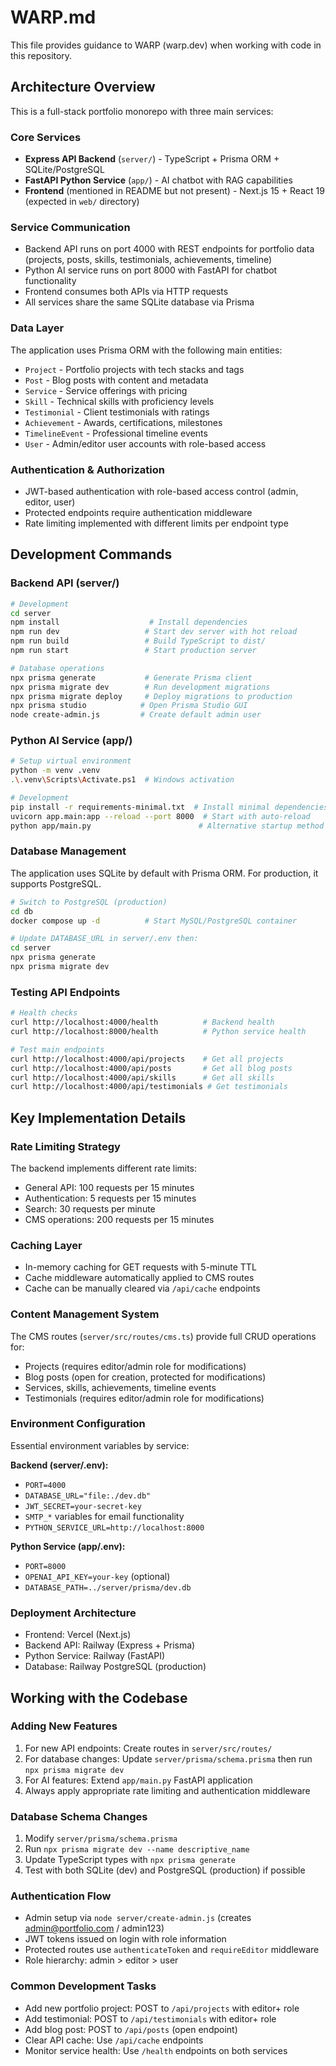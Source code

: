 # WARP.md

This file provides guidance to WARP (warp.dev) when working with code in this repository.

## Architecture Overview

This is a full-stack portfolio monorepo with three main services:

### Core Services
- **Express API Backend** (`server/`) - TypeScript + Prisma ORM + SQLite/PostgreSQL
- **FastAPI Python Service** (`app/`) - AI chatbot with RAG capabilities 
- **Frontend** (mentioned in README but not present) - Next.js 15 + React 19 (expected in `web/` directory)

### Service Communication
- Backend API runs on port 4000 with REST endpoints for portfolio data (projects, posts, skills, testimonials, achievements, timeline)
- Python AI service runs on port 8000 with FastAPI for chatbot functionality
- Frontend consumes both APIs via HTTP requests
- All services share the same SQLite database via Prisma

### Data Layer
The application uses Prisma ORM with the following main entities:
- `Project` - Portfolio projects with tech stacks and tags
- `Post` - Blog posts with content and metadata  
- `Service` - Service offerings with pricing
- `Skill` - Technical skills with proficiency levels
- `Testimonial` - Client testimonials with ratings
- `Achievement` - Awards, certifications, milestones
- `TimelineEvent` - Professional timeline events
- `User` - Admin/editor user accounts with role-based access

### Authentication & Authorization
- JWT-based authentication with role-based access control (admin, editor, user)
- Protected endpoints require authentication middleware
- Rate limiting implemented with different limits per endpoint type

## Development Commands

### Backend API (server/)
```bash
# Development
cd server
npm install                    # Install dependencies
npm run dev                   # Start dev server with hot reload
npm run build                 # Build TypeScript to dist/
npm run start                 # Start production server

# Database operations
npx prisma generate           # Generate Prisma client
npx prisma migrate dev        # Run development migrations  
npx prisma migrate deploy     # Deploy migrations to production
npx prisma studio            # Open Prisma Studio GUI
node create-admin.js         # Create default admin user
```

### Python AI Service (app/)
```bash
# Setup virtual environment
python -m venv .venv
.\.venv\Scripts\Activate.ps1  # Windows activation

# Development  
pip install -r requirements-minimal.txt  # Install minimal dependencies
uvicorn app.main:app --reload --port 8000  # Start with auto-reload
python app/main.py                        # Alternative startup method
```

### Database Management
The application uses SQLite by default with Prisma ORM. For production, it supports PostgreSQL.

```bash
# Switch to PostgreSQL (production)
cd db
docker compose up -d          # Start MySQL/PostgreSQL container

# Update DATABASE_URL in server/.env then:
cd server  
npx prisma generate
npx prisma migrate dev
```

### Testing API Endpoints
```bash
# Health checks
curl http://localhost:4000/health          # Backend health
curl http://localhost:8000/health          # Python service health

# Test main endpoints
curl http://localhost:4000/api/projects    # Get all projects
curl http://localhost:4000/api/posts       # Get all blog posts  
curl http://localhost:4000/api/skills      # Get all skills
curl http://localhost:4000/api/testimonials # Get testimonials
```

## Key Implementation Details

### Rate Limiting Strategy
The backend implements different rate limits:
- General API: 100 requests per 15 minutes
- Authentication: 5 requests per 15 minutes  
- Search: 30 requests per minute
- CMS operations: 200 requests per 15 minutes

### Caching Layer
- In-memory caching for GET requests with 5-minute TTL
- Cache middleware automatically applied to CMS routes
- Cache can be manually cleared via `/api/cache` endpoints

### Content Management System
The CMS routes (`server/src/routes/cms.ts`) provide full CRUD operations for:
- Projects (requires editor/admin role for modifications)
- Blog posts (open for creation, protected for modifications)
- Services, skills, achievements, timeline events
- Testimonials (requires editor/admin role for modifications)

### Environment Configuration
Essential environment variables by service:

**Backend (server/.env):**
- `PORT=4000`
- `DATABASE_URL="file:./dev.db"` 
- `JWT_SECRET=your-secret-key`
- `SMTP_*` variables for email functionality
- `PYTHON_SERVICE_URL=http://localhost:8000`

**Python Service (app/.env):**
- `PORT=8000`
- `OPENAI_API_KEY=your-key` (optional)
- `DATABASE_PATH=../server/prisma/dev.db`

### Deployment Architecture
- Frontend: Vercel (Next.js)
- Backend API: Railway (Express + Prisma)  
- Python Service: Railway (FastAPI)
- Database: Railway PostgreSQL (production)

## Working with the Codebase

### Adding New Features
1. For new API endpoints: Create routes in `server/src/routes/`
2. For database changes: Update `server/prisma/schema.prisma` then run `npx prisma migrate dev`
3. For AI features: Extend `app/main.py` FastAPI application
4. Always apply appropriate rate limiting and authentication middleware

### Database Schema Changes
1. Modify `server/prisma/schema.prisma`
2. Run `npx prisma migrate dev --name descriptive_name`
3. Update TypeScript types with `npx prisma generate`
4. Test with both SQLite (dev) and PostgreSQL (production) if possible

### Authentication Flow
- Admin setup via `node server/create-admin.js` (creates admin@portfolio.com / admin123)
- JWT tokens issued on login with role information
- Protected routes use `authenticateToken` and `requireEditor` middleware
- Role hierarchy: admin > editor > user

### Common Development Tasks
- Add new portfolio project: POST to `/api/projects` with editor+ role
- Add testimonial: POST to `/api/testimonials` with editor+ role  
- Add blog post: POST to `/api/posts` (open endpoint)
- Clear API cache: Use `/api/cache` endpoints
- Monitor service health: Use `/health` endpoints on both services
